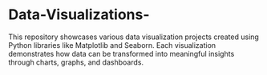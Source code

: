 # Data-Visualizations-
This repository showcases various data visualization projects created using Python libraries like Matplotlib and Seaborn. Each visualization demonstrates how data can be transformed into meaningful insights through charts, graphs, and dashboards.  
